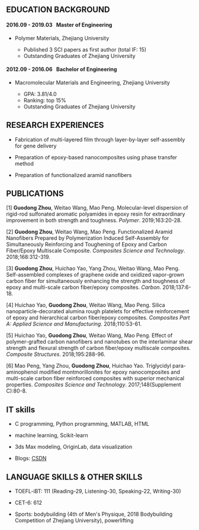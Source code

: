 ## EDUCATION BACKGROUND

#### 2016.09 - 2019.03 &ensp;Master of Engineering

* Polymer Materials, Zhejiang University

  * Published 3 SCI papers as first author (total IF: 15)
  *	Outstanding Graduates of Zhejiang University

#### 2012.09 - 2016.06 &ensp;Bachelor of Engineering

* Macromolecular Materials and Engineering, Zhejiang University

  *	GPA: 3.81/4.0
  * Ranking: top 15%
  *	Outstanding Graduates of Zhejiang University

## RESEARCH EXPERIENCES

*	Fabrication of multi-layered film through layer-by-layer self-assembly for gene delivery

*	Preparation of epoxy-based nanocomposites using phase transfer method

*	Preparation of functionalized aramid nanofibers

## PUBLICATIONS

[1] <b>Guodong Zhou</b>, Weitao Wang, Mao Peng. Molecular-level dispersion of rigid-rod sulfonated aromatic polyamides in epoxy resin for extraordinary improvement in both strength and toughness. *Polymer*. 2019;163:20-28.

[2] <b>Guodong Zhou</b>, Weitao Wang, Mao Peng. Functionalized Aramid Nanofibers Prepared by Polymerization Induced Self-Assembly for Simultaneously Reinforcing and Toughening of Epoxy and Carbon Fiber/Epoxy Multiscale Composite. *Composites Science and Technology*. 2018;168:312-319.

[3] <b>Guodong Zhou</b>, Huichao Yao, Yang Zhou, Weitao Wang, Mao Peng. Self-assembled complexes of graphene oxide and oxidized vapor-grown carbon fiber for simultaneously enhancing the strength and toughness of epoxy and multi-scale carbon fiber/epoxy composites. *Carbon*. 2018;137:6-18.

[4] Huichao Yao, <b>Guodong Zhou</b>, Weitao Wang, Mao Peng. Silica nanoparticle-decorated alumina rough platelets for effective reinforcement of epoxy and hierarchical carbon fiber/epoxy composites. *Composites Part A: Applied Science and Manufacturing*. 2018;110:53-61.

[5] Huichao Yao, <b>Guodong Zhou</b>, Weitao Wang, Mao Peng. Effect of polymer-grafted carbon nanofibers and nanotubes on the interlaminar shear strength and flexural strength of carbon fiber/epoxy multiscale composites. *Composite Structures*. 2018;195:288-96.

[6] Mao Peng, Yang Zhou, <b>Guodong Zhou</b>, Huichao Yao. Triglycidyl para-aminophenol modified montmorillonites for epoxy nanocomposites and multi-scale carbon fiber reinforced composites with superior mechanical properties. *Composites Science and Technology*. 2017;148(Supplement C):80-8.

## IT skills

* C programming, Python programming, MATLAB, HTML

* machine learning, Scikit-learn

* 3ds Max modeling, OriginLab, data visualization

* Blogs: <a href='https://blog.csdn.net/weixin_43957391'>CSDN</a>

## LANGUAGE SKILLS & OTHER SKILLS

* TOEFL-iBT: 111 (Reading-29, Listening-30, Speaking-22, Writing-30)

* CET-6: 612

* Sports: bodybuilding (4th of Men's Physique, 2018 Bodybuilding Competition of Zhejiang University), powerlifting
